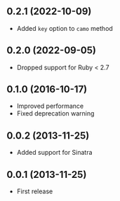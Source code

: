## 0.2.1 (2022-10-09)

- Added `key` option to `camo` method

## 0.2.0 (2022-09-05)

- Dropped support for Ruby < 2.7

## 0.1.0 (2016-10-17)

- Improved performance
- Fixed deprecation warning

## 0.0.2 (2013-11-25)

- Added support for Sinatra

## 0.0.1 (2013-11-25)

- First release
